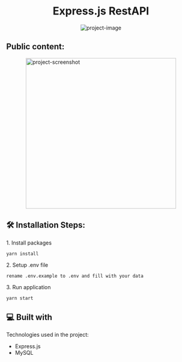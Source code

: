 <h1 align="center" id="title">Express.js RestAPI</h1>

<p align="center"><img src="https://socialify.git.ci/Emsa001/restapi/image?font=Inter&amp;language=1&amp;name=1&amp;owner=1&amp;pattern=Solid&amp;stargazers=1&amp;theme=Auto" alt="project-image"></p>

<h2>Public content:</h2>
<img src="https://i.imgur.com/mwzUgw1.gif" alt="project-screenshot" width="400" height="400" style="display: block;margin-left: auto;margin-right: auto;" />

<h2>🛠️ Installation Steps:</h2>

<p>1. Install packages</p>

```
yarn install
```

<p>2. Setup .env file</p>

```
rename .env.example to .env and fill with your data
```

<p>3. Run application</p>

```
yarn start
```

<h2>💻 Built with</h2>

Technologies used in the project:

-   Express.js
-   MySQL
